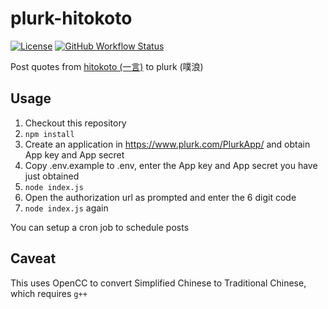 # plurk-hitokoto

[![License](https://img.shields.io/github/license/soruly/plurk-hitokoto.svg?style=flat-square)](https://github.com/soruly/plurk-hitokoto/blob/master/LICENSE)
[![GitHub Workflow Status](https://img.shields.io/github/actions/workflow/status/soruly/plurk-hitokoto/node.js.yml?style=flat-square)](https://github.com/soruly/plurk-hitokoto/actions)

Post quotes from [hitokoto (一言)](https://hitokoto.cn) to plurk (噗浪)

## Usage

1. Checkout this repository
2. `npm install`
3. Create an application in https://www.plurk.com/PlurkApp/ and obtain App key and App secret
4. Copy .env.example to .env, enter the App key and App secret you have just obtained
5. `node index.js`
6. Open the authorization url as prompted and enter the 6 digit code
7. `node index.js` again

You can setup a cron job to schedule posts

## Caveat

This uses OpenCC to convert Simplified Chinese to Traditional Chinese, which requires `g++`
